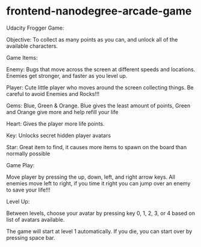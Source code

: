 frontend-nanodegree-arcade-game
===============================

Udacity Frogger Game:

Objective: To collect as many points as you can, and unlock all of the available characters.

Game Items:

Enemy: Bugs that move across the screen at different speeds and locations. Enemies get stronger, and faster
as you level up.

Player: Cute little player who moves around the screen collecting things. Be careful to avoid Enemies and Rocks!!!

Gems: Blue, Green & Orange. Blue gives the least amount of points, Green and Orange give more and help refill your
life

Heart: Gives the player more life points.

Key: Unlocks secret hidden player avatars

Star: Great item to find, it causes more items to spawn on the board than normally possible

Game Play:

Move player by pressing the up, down, left, and right arrow keys. All enemies move left to right, if you time it
right you can jump over an enemy to save your life!!!

Level Up:

Between levels, choose your avatar by pressing key 0, 1, 2, 3, or 4 based on list of avatars available.

The game will start at level 1 automatically. If you die, you can start over by pressing space bar.
